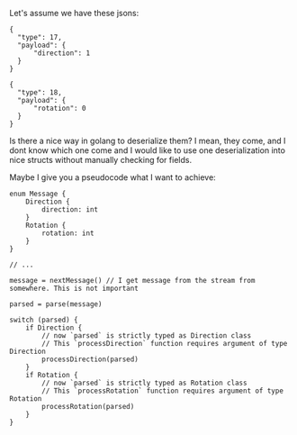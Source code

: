 Let's assume we have these jsons:
```
{
  "type": 17,
  "payload": {
      "direction": 1
  }
}
```

```
{
  "type": 18,
  "payload": {
      "rotation": 0
  }
}
```

Is there a nice way in golang to deserialize them? I mean, they come, and I dont know which one come and I would like to use one deserialization into nice structs without manually checking for fields.

Maybe I give you a pseudocode what I want to achieve:
```pseudocode
enum Message {
    Direction {
        direction: int
    }
    Rotation {
        rotation: int
    }
}

// ...

message = nextMessage() // I get message from the stream from somewhere. This is not important

parsed = parse(message)

switch (parsed) {
    if Direction {
        // now `parsed` is strictly typed as Direction class
        // This `processDirection` function requires argument of type Direction
        processDirection(parsed)
    }
    if Rotation {
        // now `parsed` is strictly typed as Rotation class
        // This `processRotation` function requires argument of type Rotation
        processRotation(parsed)
    }
}

```

